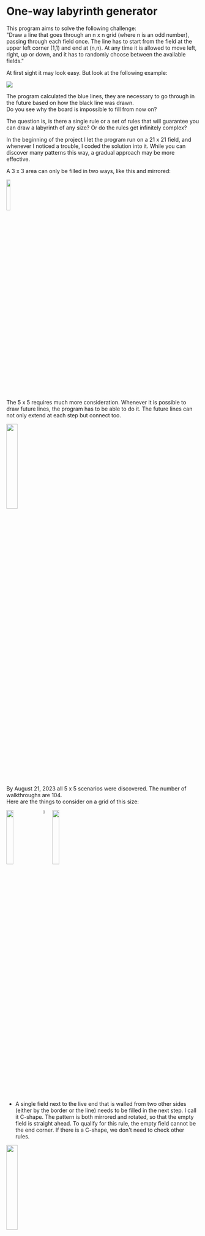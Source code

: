 # One-way labyrinth generator

This program aims to solve the following challenge:<br />
"Draw a line that goes through an n x n grid (where n is an odd number), passing through each field once. The line has to start from the field at the upper left corner (1,1) and end at (n,n). At any time it is allowed to move left, right, up or down, and it has to randomly choose between the available fields."

At first sight it may look easy. But look at the following example:

<img src="References/0701_1.svg"/>

The program calculated the blue lines, they are necessary to go through in the future based on how the black line was drawn.<br />
Do you see why the board is impossible to fill from now on?

The question is, is there a single rule or a set of rules that will guarantee you can draw a labyrinth of any size? Or do the rules get infinitely complex?

In the beginning of the project I let the program run on a 21 x 21 field, and whenever I noticed a trouble, I coded the solution into it. While you can discover many patterns this way, a gradual approach may be more effective.

A 3 x 3 area can only be filled in two ways, like this and mirrored:

<img src="References/3x3.svg" width="14.3%"/>

The 5 x 5 requires much more consideration. Whenever it is possible to draw future lines, the program has to be able to do it. The future lines can not only extend at each step but connect too.

<!-- specify extension and connection rules -->

<img src="References/0806.svg" width="23.8%"/>

By August 21, 2023 all 5 x 5 scenarios were discovered. The number of walkthroughs are 104.<br />
Here are the things to consider on a grid of this size:

<!-- change -->

<img src="References/rules/5/C-Shape.svg" width="19.05%" align="top" /><img src="References/spacer.svg" width="4.75%"/><img src="References/C-Shape example.svg" width="19.05%" align="top" />

- A single field next to the live end that is walled from two other sides (either by the border or the line) needs to be filled in the next step. I call it C-shape. The pattern is both mirrored and rotated, so that the empty field is straight ahead. To qualify for this rule, the empty field cannot be the end corner. If there is a C-shape, we don't need to check other rules.

<img src="References/near border.svg" width="23.8%"/>

- Movement near the edge: In the example, we cannot step left (3,5), since the (2,5) field is empty. 

<img src="References/0821_1.svg" width="23.8%"/>

- A 2 x 3 empty area next to the live end that is walled by three sides (2-3-2 long) will have a future line going through along the walls. At the wall next to the main line, its direction is the opposite of the main line, meaning it will go from (3,2) upwards whereas the main line just took a step downwards. How the middle field will be filled is not yet known. Either the near end (the one the main line will go through first) or the far end can fill it.

<img src="References/0821_2.svg" width="23.8%"/>

- A 2 x 2 empty area next to the live end that is walled by three sides (2-2-2 long) will have a future line going through along the walls. In this example, the far end is already extended by one step as it had only one option to move.

<img src="References/1019_9.svg" width="23.8%"/><img src="References/spacer.svg" width="4.75%"/><img src="References/1019_10.svg" width="23.8%"/>

- Future line extension when we step on a future line: The far can be extended if it was 2 distance away from the near end. It can now fill the C-shape.

<img src="References/1021_4.svg" width="23.8%"/><img src="References/spacer.svg" width="4.75%"/><img src="References/1021_5.svg" width="23.8%"/><img src="References/spacer.svg" width="4.75%"/><img src="References/1021_6.svg" width="23.8%"/>

The same goes with 1 x- and y-distance. A C-Shape is not always created in this case.

<img src="References/1019_11.svg" width="23.8%"/><img src="References/spacer.svg" width="4.75%"/><img src="References/1019_12.svg" width="23.8%"/>

If the far end was near the end corner, it has to choose the other empty field.

<img src="References/0821_3.svg" width="23.8%"/>

- Future line extension when stepping away: If there was a near end where the main line was in the previous step, it now may have only one choice to move, so it can be extended.

<img src="References/future connection.svg" width="23.8%"/><img src="References/spacer.svg" width="4.75%"/><img src="References/0821_4.svg" width="23.8%"/>

- Future line connection: In this case, the line being stepped on extends until the far end has two options. (When the end corner is one of them, it has to be removed.) Then, the line on the left extends and now has no other option than to connect to the line on the right.<br />

<img src="References/0930.svg" width="23.8%"/><img src="References/spacer.svg" width="4.75%"/><img src="References/0930_0_1.svg" width="23.8%"/>

- When we are two distance away from the edge, we need to check if stepping towards it is possible.
It is because if we do so, an enclosed area is created, with one way to go out of it. If that area has an impair amount of cells, it cannot be filled, so we cannot take that step.<br />
The explanation is simple: Imagine if the table was a chess board. In order to step from white to black, you would need to take an impair amount of steps - the color changes at every step. Here, the entry of the area would be (4,3) and the exit (5,3). An impair amount of steps means pair amount of cells.<br />
In the example, you can also say that we cannot step right, because there is a future line start 2 to straight and an end 2 to straight and 2 to right. On 7 x 7, there will be examples where this is the rule we have to apply, because area counting is not getting triggered: 

<img src="References/1001.svg" width="33.3%"/>

But let's start with the simpler rules:

- Future line extension: When a near end is at 2 distance left or right from the live end, it will fill the field between them if the live end steps elsewhere. That's what happened in the 5 x 5 example above before the line failed.

<img src="References/0911.svg" width="33.3%"/><img src="References/spacer.svg" width="4.75%"/><img src="References/0911_0_1.svg" width="33.3%"/>

In other situations, there is a 1-thin future line next to the live end that can be extended if its far end is at the corner. Though disabling this rule does not affect the total amount of walkthroughs on a 7 x 7 grid, I chose to include it in the project on the basis that if a future line can be extended, we should do it. It can make a considerable difference. The left picture is without the rule, the right is with it.

<img src="References/0901.svg" width="33.3%"/>

- Just like moving near the edge, we need to disable some fields if we are approaching an older section of the main line. In order to determine on which side the enclosed area is created, we need to examine the direction of the line at the connection point.

<img src="References/checknearfield/close straight left right.svg" width="9.5%"/><img src="References/spacer.svg" width="4.75%"/><img src="References/checknearfield/close straight left left.svg" width="14.3%"/><img src="References/spacer.svg" width="4.75%"/><img src="References/checknearfield/close straight right right.svg" width="14.3%"/><img src="References/spacer.svg" width="4.75%"/><img src="References/checknearfield/close straight right left.svg" width="9.5%"/>

The gray square means empty field. When the field 2 to straight is taken, its left or right side will be taken too.

<img src="References/checknearfield/close mid across right.svg" width="14.3%"/><img src="References/spacer.svg" width="4.75%"/><img src="References/checknearfield/close mid across left.svg" width="19%"/>

These will only be checked if one of the above 4 situations were not present. (They have to be mirrored, too.)

<img src="References/checknearfield/close across right.svg" width="19%"/><img src="References/spacer.svg" width="4.75%"/><img src="References/checknearfield/close across left.svg" width="23.8%"/>

Likewise, these will be not be checked if the previous rules were true.

And when none of the 1-distance situations are valid, we check for 2-distance.

<img src="References/0929_1.svg" width="33.3%"/>

Impair areas can now happen inside the grid, not just on the edge, and the following rules have to be applied:

<img src="References/checknearfield/far straight left.svg" width="19%"/><img src="References/spacer.svg" width="4.75%"/><img src="References/checknearfield/far straight right.svg" width="19%"/>

The procedure is similar to the the straight 2-distance rule. The only difference is that we count the area starting and ending at the marked fields. In the first, the direction of the circle is left, in the second right.<br />
Besides mirroring them, we also have to rotate them both counter-clockwise and clockwise.<br />
But we do not need 12 of such rules. Taking the first, the live end cannot come from the left, because the area parity was already checked in the previous step, and now we just added 2 fields to it. It can come from the right, and then there is naturally only one field we might have to disable.<br />
Here are the representations of the two scenarios for the left side:

<img align="top" src="References/checknearfield/far side down.svg" width="19%"/><img src="References/spacer.svg" width="4.75%"/><img align="top" src="References/checknearfield/far side up.svg" width="19%"/>

Similarly to the straight rules, these will only apply if there is no wall 2 distance to the left or right. Let's construct these preconditions.

<img align="top" src="References/checknearfield/close side straight.svg" width="14.3%"/><img src="References/spacer.svg" width="4.75%"/><img align="top" src="References/checknearfield/close side mid across up.svg" width="14.3%"/><img src="References/spacer.svg" width="4.75%"/><img align="top" src="References/checknearfield/close side mid across down.svg" width="14.3%"/>

We are not finished. Did you notice the example above is not covered by these rules? We have to move the taken fields 1 and 2 steps to the side, both in straight and side direction.

<img align="top" src="References/checknearfield/far mid across left.svg" width="19%"/><img src="References/spacer.svg" width="4.75%"/><img align="top" src="References/checknearfield/far mid across right.svg" width="19%"/>

<img align="top" src="References/checknearfield/far across left.svg" width="23.8%"/><img src="References/spacer.svg" width="4.75%"/><img align="top" src="References/checknearfield/far across right.svg" width="19%"/>

<img align="top" src="References/checknearfield/far side mid across up.svg" width="19%"/><img src="References/spacer.svg" width="4.75%"/><img align="top" src="References/checknearfield/far side mid across down.svg" width="19%"/>

<img align="top" src="References/checknearfield/far side across up.svg" width="19%"/>

When any of the straight 2-distance rules are present, we don't need to check the side rules or the area created with the border. This is not entirely proven, but take these 9 x 9 examples:

<img src="References/1019_8.svg" width="42.9%"/><img src="References/spacer.svg" width="4.75%"/><img align="top" src="References/1021_2.svg" width="42.9%"/>

And these are the rest of the rules:

<img align="top" src="References/rules/7/Future L.svg" width="19.05%"/><img src="References/spacer.svg" width="4.75%"/><img align="top" src="References/Future L 65.svg" width="33.3%"/>

- This is what I started the 7 x 7 introduction with. I will call it Future L.

<img align="top" src="References/rules/7/Future 2 x 2 Start End.svg" width="23.81%"/><img src="References/spacer.svg" width="4.75%"/><img align="top" src="References/Future 2 x 2 Start End 450.svg" width="33.3%"/>

<img align="top" src="References/rules/7/Future 2 x 3 Start End.svg" width="14.3%"/><img src="References/spacer.svg" width="19.05%"/><img align="top" src="References/Future 2 x 3 Start End 465.svg" width="33.3%"/>

<img align="top" src="References/rules/7/Future 3 x 3 Start End.svg" width="23.81%"/><img src="References/spacer.svg" width="9.52%"/><img align="top" src="References/Future 3 x 3 Start End 1861.svg" width="33.3%"/>

- And these are the remaining size-specific rules. Future 2 x 2 Start End, Future 2 x 3 Start End and Future 3 x 3 Start End.

The program, in fast mode, can run through approximately 100 cases per second, depending on your computer speed. This enables us to discover all 7 x 7 walkthroughs, which is 111 712.<br />
It is equal to what is described in the Online Encyclopedia of Integer Series (Number of simple Hamiltonian paths connecting opposite corners of a 2n+1 x 2n+1 grid).

As the sizes grow, it will be impossible to run through all cases with one computer in a reasonable time. In order to discover the patterns, we need to run the program randomly.

Is it possible to develop an algorythm that works for all sizes? The edge-related and area-counting rules are universal, but the size-specific rules get more and more complex. Can you define them with one statement?

I have made statistics about how many random walkthroughs you can complete on different grids using the 7 x 7-specific and the universal rules before running into an error. Based on 1000 attempts, here are the results:<br />
9: 19.5<br />
11: 5.7<br />
13: 2.6<br />
15: 1.2<br />
17: 0.7<br />
19: 0.4<br />
21: 0.2

To discover 9-specific patterns, I run the program keeping it left as long as the time to get to the first error is too big. After that, I will run it randomly. The first 13 826 walkthroughs are completed before we encounter a situation. It is similar to the last one we discovered on 7 x 7:

<img align="top" src="References/1007.svg" width="42.86%"/>

Let's simplify the pattern. Which will be impossible to fill?

<img align="top" src="References/1008.svg" width="42.86%"/><img src="References/spacer.svg" width="4.75%"/><img align="top" src="References/1008_1.svg" width="42.86%"/>

It is the picture on the left. Since the yellow-bordered area is impair, adding the (4,2) (4,3) (4,4) fields will be pair. We enter the area at (4,4), so we will exit at (4,3). Now we enter the 3 x 3 area in the top left corner at its side, (3,3) and will exit at (2,4). The results is two C-shapes on each side:

<img align="top" src="References/1008_2.svg" width="42.86%"/>

We can define a rule by marking the following fields and counting the area from the fields in front of the main line to the right:

<img align="top" src="References/rules/9/Future 3 x 3 Start End 9.svg" width="28.57%"/>

Start_1 field is (4,3) and Start_2 field is (4,4) in the actual example. End field is (4,2). Direction of the circle: right (counter-clockwise). If the area is pair, we cannot step straight.

When generating code from the drawing, we have to check on which side the enclosed area was created. Here, we want it to be on the right side, so there are two cases to look at:
- The taken or border field beyond the end field is a taken field. In this case, if the field to its left is taken, its index must be lower. If the field to the right is taken, its index must be higher.
- It is the border. Add together the x- and y-coordinates to get a value. A higher value is closer to the end corner. Here, we compare the border field straight ahead and on its left, and we want the first-mentioned to be the smaller.

I have applied this rule rotated clockwise (besides mirroring it, of course), so that the live end can both come from the bottom and the right. But it can also come from the left in this example:

<img align="top" src="References/1010_2.svg" width="42.86%"/>

This will probably be another rule, because in this case it is not necessary to have an empty 3 x 3 field on the left.

Now let's run the program further up to number 13 992:
<!-- (from stepping back + 142 (with first rule disabled) / 158 = 13 984) why? -->

<img align="top" src="References/1010_4_error.svg" width="42.86%"/><img src="References/spacer.svg" width="4.75%"/><img align="top" src="References/1010_4.svg" width="42.86%"/>

It is also just like the 7 x 7 rule, just with the extension of the area on the opposite side of the future line ends. But we can't simply remove the two taken fields on that side, because the line might continue in that direction, as it is the case here:

<img align="top" src="References/1013.svg" width="33.3%"/>

It would be a mistake to disable the right field.

So we need to check if an enclosed has been created on that side, but counting the area is unnecessary. Nevertheless, we can represent the rule this way, setting the circle direction to right:

<img align="top" src="References/rules/9/Future 2 x 2 Start End 9.svg" width="23.8%"/>

The code generator will examine if the count area start and end fields are 1 or 2 distance apart. In the first case, it will only determine in which direction the taken field straight ahead is going to, and if it is right, the forbidden field will take effect.<br />
You may ask, why that field is "taken", not "taken or border". From what I found through some examples, if that field is border, the enclosed area on the right is impair, so the line cannot step in the other direction anyway. But it needs further examination.

The next error, at 14 004 has something to with how I defined the universal rules of approaching an older section of the line, it needs to be reworked in light of the C-shape the main line can create with the border.

<img align="top" src="References/1013_1.svg" width="42.86%"/>

We need to take a few steps back, and then we can create the rule. It is similar to the universal 2-distance rule on the side, it just checks the field 2 behind and 1 to the side too. Even though the area counted is pair, now stepping to the right is disabled.

<img align="top" src="References/rules/9/Future 2 x 3 Start End 9.svg" width="19%"/><img src="References/spacer.svg" width="4.75%"/><img align="top" src="References/1013_2.svg" width="42.86%"/>

At 55 298, we get this:

<img align="top" src="References/1022.svg" width="42.86%"/>

Let's analyze it! A double C-shape is created, because the line occupied the A field, and out of the B, C and D fields it exited the right-side area at C. It means, the area enclosed by the marked fields is pair. In this case, we shouldn't step right and the rule will therefore look like:

<img align="top" src="References/Double C-Shape mirrored.svg" width="19%"/><img src="References/spacer.svg" width="4.75%"/><img align="top" src="References/1022_1.svg" width="42.86%"/>

But what if from the A position, we step upwards in another situation?<br />
Compare these two on 11 x 11:

<img align="top" src="References/1022_2.svg" width="52.4%"/>
<img align="top" src="References/1022_3.svg" width="52.4%"/>

If the area we started with is pair, then the other will be impair. We can only enter the area at the light-gray field and will exit at A. From there we must go through B, C and D, and then a double C-shape is again created.

One certain situation reveals the incorrectness of the 7-rules when it comes to a 9-grid. In the following example, when I apply a rule rotated, it will disable a field that would otherwise be viable.

<img align="top" src="References/Future 2 x 2 Start End rotated.svg" width="19%"/><img src="References/spacer.svg" width="4.75%"/><img align="top" src="References/1027.svg" width="42.86%"/>

Rotating was not necessary to start with on 7 x 7, because no such situation occurred.

We can see that defining a rule with future line starts and ends does not tell us on which side the future line was created. That is the side that contains the enclosed area. We need to therefore replace such rules with area counting, which we actually already did, with the exception of Future L. Here the future line couldn't have been created on the other side, because that's the side the live end is at right now. And area counting is not always possible, like in this situation:

<img align="top" src="References/1031.svg" width="61.9%"/>

As we run the program further, we will discover this at 227 200:

<img align="top" src="References/227200.svg" width="42.86%"/>

Intuitively, we can draw up the square, and let's mark the exit as well. There can be loops on the upper, lower and right side, they have no importance when tracing it back to the live end. There is only one way to go through.

<img align="top" src="References/rules/9/Square 4 x 2.svg" width="23.8%"/>

233810 will look like:

<img align="top" src="References/233810.svg" width="42.86%"/>

---

The project contains the source code for use with Visual Studio. To start the program, run OneWayLabyrinth.exe in the folder "bin/Debug/net6.0-windows".

---

Hotkeys:

Enter: Reload or Close error message<br />
Ctrl + S: Save path<br />
Right arrow: Step forward<br />
Left arrow: Step back<br />
Ctrl/Shift + arrows: step in direction if possible. If CapsLock is on, pressing the Ctrl or Shift keys is not necessary.<br />
Space: Run automatically / Stop automatic running

